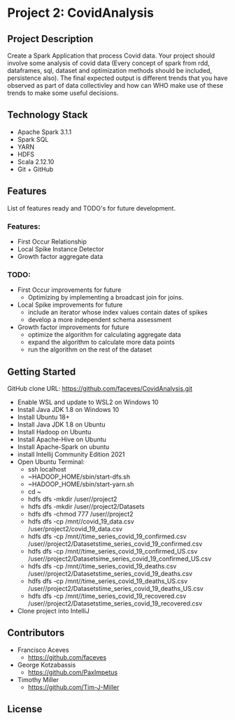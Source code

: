 # Project 2: CovidAnalysis


## Project Description
Create a Spark Application that process Covid data. Your project should involve some 
analysis of covid data (Every concept of spark from rdd, dataframes, sql, dataset and 
optimization methods should be included, persistence also). The final expected output 
is different trends that you have observed as part of data collectivley and how can WHO
make use of these trends to make some useful decisions.

## Technology Stack
- Apache Spark 3.1.1
- Spark SQL
- YARN
- HDFS
- Scala 2.12.10
- Git + GitHub


## Features
List of features ready and TODO's for future development.

### Features:
- First Occur Relationship
- Local Spike Instance Detector
- Growth factor aggregate data

### TODO:
- First Occur improvements for future
  - Optimizing by implementing a broadcast join for joins.
- Local Spike improvements for future
  - include an iterator whose index values contain dates of spikes
  - develop a more independent schema assessment
- Growth factor improvements for future
  - optimize the algorithm for calculating aggregate data
  - expand the algorithm to calculate more data points
  - run the algorithm on the rest of the dataset

## Getting Started
GitHub clone URL: https://github.com/faceves/CovidAnalysis.git

- Enable WSL and update to WSL2 on Windows 10 
- Install Java JDK 1.8 on Windows 10
- Install Ubuntu 18+
- Install Java JDK 1.8 on Ubuntu
- Install Hadoop on Ubuntu
- Install Apache-Hive on Ubuntu
- Install Apache-Spark on ubuntu
- install Intellij Community Edition 2021
- Open Ubuntu Terminal:
    - ssh localhost
    - ~HADOOP_HOME/sbin/start-dfs.sh
    - ~HADOOP_HOME/sbin/start-yarn.sh
    - cd ~
    - hdfs dfs -mkdir /user/<username>/project2
    - hdfs dfs -mkdir /user/<username>/project2/Datasets  
    - hdfs dfs -chmod 777 /user/<username>/project2
    - hdfs dfs -cp /mnt/<path to files>/covid_19_data.csv /user/project2/covid_19_data.csv
    - hdfs dfs -cp /mnt/<path to files>/time_series_covid_19_confirmed.csv /user/<username>/project2/Datasetstime_series_covid_19_confirmed.csv
    - hdfs dfs -cp /mnt/<path to files>/time_series_covid_19_confirmed_US.csv /user/<username>/project2/Datasetsime_series_covid_19_confirmed_US.csv
    - hdfs dfs -cp /mnt/<path to files>/time_series_covid_19_deaths.csv /user/<username>/project2/Datasetstime_series_covid_19_deaths.csv
    - hdfs dfs -cp /mnt/<path to files>/time_series_covid_19_deaths_US.csv /user/<username>/project2/Datasetstime_series_covid_19_deaths_US.csv
    - hdfs dfs -cp /mnt/<path to files>/time_series_covid_19_recovered.csv /user/<username>/project2/Datasetstime_series_covid_19_recovered.csv 
- Clone project into IntelliJ
    
## Contributors
- Francisco Aceves
  - https://github.com/faceves
- George Kotzabassis
  - https://github.com/PaxImpetus
- Timothy Miller
  - https://github.com/Tim-J-Miller
    
## License
